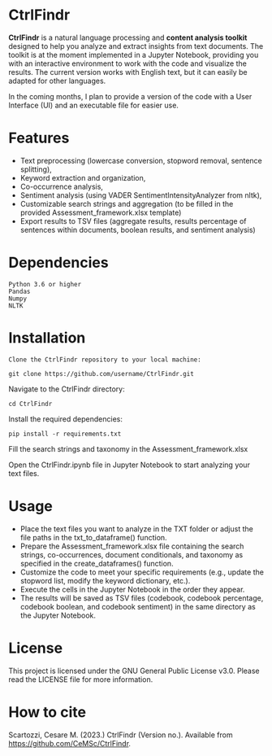 # CtrlFindr

**CtrlFindr** is a natural language processing and **content analysis toolkit** designed to help you analyze and extract insights from text documents. The toolkit is at the moment implemented in a Jupyter Notebook, providing you with an interactive environment to work with the code and visualize the results. The current version works with English text, but it can easily be adapted for other languages.

In the coming months, I plan to provide a version of the code with a User Interface (UI) and an executable file for easier use.

# Features

- Text preprocessing (lowercase conversion, stopword removal, sentence splitting),
- Keyword extraction and organization,
- Co-occurrence analysis,
- Sentiment analysis (using VADER SentimentIntensityAnalyzer from nltk),
- Customizable search strings and aggregation (to be filled in the provided Assessment_framework.xlsx template)
- Export results to TSV files (aggregate results, results percentage of sentences within documents, boolean results, and sentiment analysis)

# Dependencies

    Python 3.6 or higher
    Pandas
    Numpy
    NLTK

# Installation

    Clone the CtrlFindr repository to your local machine:
```
git clone https://github.com/username/CtrlFindr.git
``` 

Navigate to the CtrlFindr directory:
```
cd CtrlFindr
```

Install the required dependencies:
```
pip install -r requirements.txt
```

Fill the search strings and taxonomy in the Assessment_framework.xlsx

Open the CtrlFindr.ipynb file in Jupyter Notebook to start analyzing your text files.

# Usage

- Place the text files you want to analyze in the TXT folder or adjust the file paths in the txt_to_dataframe() function.
- Prepare the Assessment_framework.xlsx file containing the search strings, co-occurrences, document conditionals, and taxonomy as specified in the create_dataframes() function.
- Customize the code to meet your specific requirements (e.g., update the stopword list, modify the keyword dictionary, etc.).
- Execute the cells in the Jupyter Notebook in the order they appear.
- The results will be saved as TSV files (codebook, codebook percentage, codebook boolean, and codebook sentiment) in the same directory as the Jupyter Notebook.

# License

This project is licensed under the GNU General Public License v3.0. Please read the LICENSE file for more information.

# How to cite

Scartozzi, Cesare M. (2023.) CtrlFindr (Version no.). Available from https://github.com/CeMSc/CtrlFindr.

